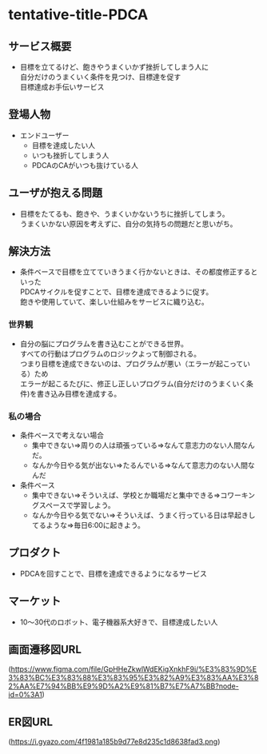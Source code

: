 # tentative-title-PDCA
## サービス概要
* 目標を立てるけど、飽きやうまくいかず挫折してしまう人に  
自分だけのうまくいく条件を見つけ、目標達を促す  
目標達成お手伝いサービス  
## 登場人物
* エンドユーザー
    * 目標を達成したい人
    * いつも挫折してしまう人
    * PDCAのCAがいつも抜けている人
## ユーザが抱える問題
* 目標をたてるも、飽きや、うまくいかないうちに挫折してしまう。  
うまくいかない原因を考えずに、自分の気持ちの問題だと思いがち。
## 解決方法
* 条件ベースで目標を立てていきうまく行かないときは、その都度修正するといった  
PDCAサイクルを促すことで、目標を達成できるように促す。  
飽きや使用していて、楽しい仕組みをサービスに織り込む。  
### 世界観
* 自分の脳にプログラムを書き込むことができる世界。  
すべての行動はプログラムのロジックよって制御される。  
つまり目標を達成できないのは、プログラムが悪い（エラーが起こっている）ため  
エラーが起こるたびに、修正し正しいプログラム(自分だけのうまくいく条件)を書き込み目標を達成する。
### 私の場合
* 条件ベースで考えない場合
    * 集中できない⇒周りの人は頑張っている⇒なんて意志力のない人間なんだ。
    * なんか今日やる気が出ない⇒たるんでいる⇒なんて意志力のない人間なんだ
* 条件ベース
    * 集中できない⇒そういえば、学校とか職場だと集中できる⇒コワーキングスペースで学習しよう。
    * なんか今日やる気でない⇒そういえば、うまく行っている日は早起きしてるような⇒毎日6:00に起きよう。
## プロダクト
* PDCAを回すことで、目標を達成できるようになるサービス
## マーケット
* 10〜30代のロボット、電子機器系大好きで、目標達成したい人
## 画面遷移図URL
(https://www.figma.com/file/GpHHeZkwlWdEKigXnkhF9i/%E3%83%9D%E3%83%BC%E3%83%88%E3%83%95%E3%82%A9%E3%83%AA%E3%82%AA%E7%94%BB%E9%9D%A2%E9%81%B7%E7%A7%BB?node-id=0%3A1)
## ER図URL
(https://i.gyazo.com/4f1981a185b9d77e8d235c1d8638fad3.png)
